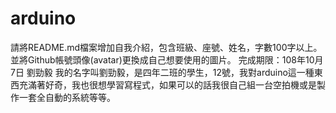 # arduino
請將README.md檔案增加自我介紹，包含班級、座號、姓名，字數100字以上。並將Github帳號頭像(avatar)更換成自己想要使用的圖片。
完成期限：108年10月7日
劉勁毅
我的名字叫劉勁毅，是四年二班的學生，12號，我對arduino這一種東西充滿著好奇，我也很想學習寫程式，如果可以的話我很自己組一台空拍機或是製作一套全自動的系統等等。
